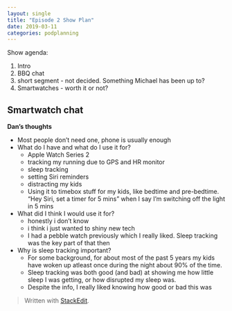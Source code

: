 ```yaml
---
layout: single
title: "Episode 2 Show Plan"
date: 2019-03-11
categories: podplanning
---
```


Show agenda:

1. Intro
2. BBQ chat
3. short segment - not decided. Something Michael has been up to?
4. Smartwatches - worth it or not?
    
## Smartwatch chat

**Dan’s thoughts**

* Most people don’t need one, phone is usually enough
* What do I have and what do I use it for?
	* Apple Watch Series 2
	* tracking my running due to GPS and HR monitor
	* sleep tracking
	* setting Siri reminders
	* distracting my kids
	* Using it to timebox stuff for my kids, like bedtime and pre-bedtime. “Hey Siri, set a timer for 5 mins” when I say I’m switching off the light in 5 mins
* What did I think I would use it for?
	* honestly i don’t know
	* i think i just wanted to shiny new tech
	* I had a pebble watch previously which I really liked. Sleep tracking was the key part of that then
* Why is sleep tracking important?
	* For some background, for about most of the past 5 years my kids have woken up atleast once during the night about 90% of the time.
	* Sleep tracking was both good (and bad) at showing me how little sleep I was getting, or how disrupted my sleep was. 
	* Despite the info, I really liked knowing how good or bad this was






> Written with [StackEdit](https://stackedit.io/).
<!--stackedit_data:
eyJoaXN0b3J5IjpbLTQxODE0Mzg2OSwtMTQyOTM1MDU2Miw4MD
IwNzE4NTcsMTA4MTY0MDAxNl19
-->